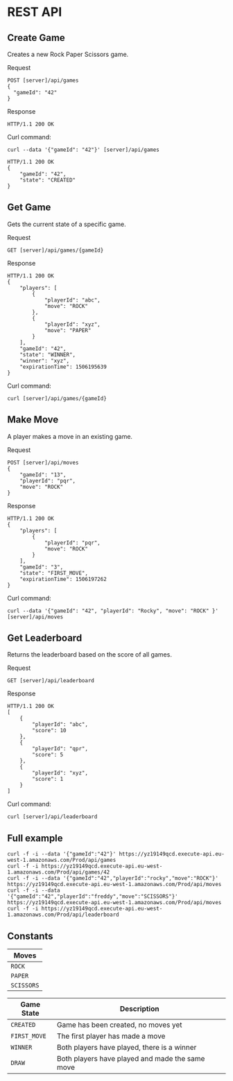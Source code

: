 # REST API


## Create Game

Creates a new Rock Paper Scissors game. 

Request
```
POST [server]/api/games
{
  "gameId": "42"
}
```
Response
```
HTTP/1.1 200 OK
```

Curl command:

```
curl --data '{"gameId": "42"}' [server]/api/games
```
```
HTTP/1.1 200 OK
{
    "gameId": "42",
    "state": "CREATED"
}
```


## Get Game

Gets the current state of a specific game.

Request
```
GET [server]/api/games/{gameId}
```
Response
```
HTTP/1.1 200 OK
{
    "players": [
        {
            "playerId": "abc",
            "move": "ROCK"
        },
        {
            "playerId": "xyz",
            "move": "PAPER"
        }
    ],
    "gameId": "42",
    "state": "WINNER",
    "winner": "xyz",
    "expirationTime": 1506195639
}
```

Curl command:

```
curl [server]/api/games/{gameId}
```


## Make Move

A player makes a move in an existing game.

Request
```
POST [server]/api/moves
{
    "gameId": "13",
    "playerId": "pqr",
    "move": "ROCK"
}
```
Response
```
HTTP/1.1 200 OK
{
    "players": [
        {
            "playerId": "pqr",
            "move": "ROCK"
        }
    ],
    "gameId": "3",
    "state": "FIRST_MOVE",
    "expirationTime": 1506197262
}
```

Curl command:

```
curl --data '{"gameId": "42", "playerId": "Rocky", "move": "ROCK" }' [server]/api/moves
```

## Get Leaderboard

Returns the leaderboard based on the score of all games.

Request
```
GET [server]/api/leaderboard
```
Response
```
HTTP/1.1 200 OK
[
    {
        "playerId": "abc",
        "score": 10
    },
    {
        "playerId": "qpr",
        "score": 5
    },
    {
        "playerId": "xyz",
        "score": 1
    }
]
```

Curl command:

```
curl [server]/api/leaderboard
```

## Full example

```
curl -f -i --data '{"gameId":"42"}' https://yz19149qcd.execute-api.eu-west-1.amazonaws.com/Prod/api/games
curl -f -i https://yz19149qcd.execute-api.eu-west-1.amazonaws.com/Prod/api/games/42
curl -f -i --data '{"gameId":"42","playerId":"rocky","move":"ROCK"}' https://yz19149qcd.execute-api.eu-west-1.amazonaws.com/Prod/api/moves
curl -f -i --data '{"gameId":"42","playerId":"freddy","move":"SCISSORS"}' https://yz19149qcd.execute-api.eu-west-1.amazonaws.com/Prod/api/moves
curl -f -i https://yz19149qcd.execute-api.eu-west-1.amazonaws.com/Prod/api/leaderboard
```


## Constants

| Moves         |
|---------------|
| `ROCK`        |
| `PAPER`       |
| `SCISSORS`    |


| Game State    | Description                                       |
|---------------|-------------------------------------------------- |
| `CREATED`     | Game has been created, no moves yet               |
| `FIRST_MOVE`  | The first player has made a move                  |
| `WINNER`      | Both players have played, there is a winner       |
| `DRAW`        | Both players have played and made the same move   |
